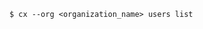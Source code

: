 <!-- usedin: [ _includes/_inlines/Toolbelt/common/users] - layout:code post: users_usage -->

```
$ cx --org <organization_name> users list
```

